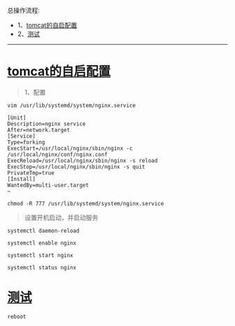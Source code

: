 总操作流程:
- 1、[tomcat的自启配置](#Linux-01)
- 2、[测试](#Linux-02)

***

# <a name="Linux-01" href="#" >tomcat的自启配置</a>

> 1、配置

```shell
vim /usr/lib/systemd/system/nginx.service
```

```shell
[Unit]
Description=nginx service
After=network.target
[Service]
Type=forking
ExecStart=/usr/local/nginx/sbin/nginx -c /usr/local/nginx/conf/nginx.conf
ExecReload=/usr/local/nginx/sbin/nginx -s reload
ExecStop=/usr/local/nginx/sbin/nginx -s quit
PrivateTmp=true
[Install]
WantedBy=multi-user.target
~                           
```

```shell
chmod -R 777 /usr/lib/systemd/system/nginx.service
```

>设置开机启动，并启动服务

```shell
systemctl daemon-reload

systemctl enable nginx

systemctl start nginx

systemctl status nginx
```

# <a name="Linux-02" href="#" >测试</a>

```shell
reboot
```
